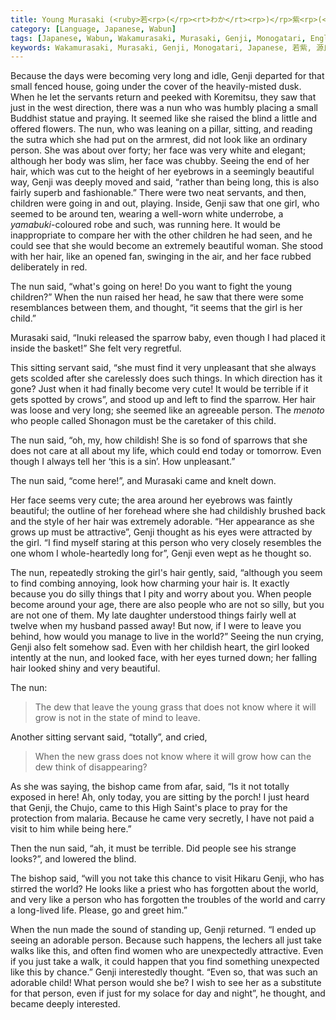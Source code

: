 ```yaml
---
title: Young Murasaki (<ruby>若<rp>(</rp><rt>わか</rt><rp>)</rp>紫<rp>(</rp><rt>むらさき</rt><rp>)</rp></ruby>)
category: [Language, Japanese, Wabun]
tags: [Japanese, Wabun, Wakamurasaki, Murasaki, Genji, Monogatari, English, Translation]
keywords: Wakamurasaki, Murasaki, Genji, Monogatari, Japanese, 若紫, 源氏, 物語, わかむらさき
---
```


Because the days were becoming very long and idle, Genji departed for that small fenced house, going under the cover of the heavily-misted dusk. When he let the servants return and peeked with Koremitsu, they saw that just in the west direction, there was a nun who was humbly placing a small Buddhist statue and praying. It seemed like she raised the blind a little and offered flowers.
The nun, who was leaning on a pillar, sitting, and reading the sutra which she had put on the armrest, did not look like an ordinary person. She was about over forty; her face was very white and elegant; although her body was slim, her face was chubby. Seeing the end of her hair, which was cut to the height of her eyebrows in a seemingly beautiful way, Genji was deeply moved and said, “rather than being long, this is also fairly superb and fashionable.”
There were two neat servants, and then, children were going in and out, playing.
Inside, Genji saw that one girl, who seemed to be around ten, wearing a well-worn white underrobe, a *yamabuki*-coloured robe and such, was running here.
It would be inappropriate to compare her with the other children he had seen, and he could see that she would become an extremely beautiful woman.
She stood with her hair, like an opened fan, swinging in the air, and her face rubbed deliberately in red.

The nun said, “what's going on here! Do you want to fight the young children?” When the nun raised her head, he saw that there were some resemblances between them, and thought, “it seems that the girl is her child.”

Murasaki said, “Inuki released the sparrow baby, even though I had placed it inside the basket!” She felt very regretful.

This sitting servant said, “she must find it very unpleasant that she always gets scolded after she carelessly does such things. In which direction has it gone? Just when it had finally become very cute! It would be terrible if it gets spotted by crows”, and stood up and left to find the sparrow.
Her hair was loose and very long; she seemed like an agreeable person.
The *menoto* who people called Shonagon must be the caretaker of this child.

The nun said, “oh, my, how childish! She is so fond of sparrows that she does not care at all about my life, which could end today or tomorrow. Even though I always tell her ‘this is a sin’. How unpleasant.”

The nun said, “come here!”, and Murasaki came and knelt down.

Her face seems very cute; the area around her eyebrows was faintly beautiful; the outline of her forehead where she had childishly brushed back and the style of her hair was extremely adorable. “Her appearance as she grows up must be attractive”, Genji thought as his eyes were attracted by the girl. “I find myself staring at this person who very closely resembles the one whom I whole-heartedly long for”, Genji even wept as he thought so.

The nun, repeatedly stroking the girl's hair gently, said, “although you seem to find combing annoying, look how charming your hair is. It exactly because you do silly things that I pity and worry about you. When people become around your age, there are also people who are not so silly, but you are not one of them. My late daughter understood things fairly well at twelve when my husband passed away! But now, if I were to leave you behind, how would you manage to live in the world?” Seeing the nun crying, Genji also felt somehow sad. Even with her childish heart, the girl looked intently at the nun, and looked face, with her eyes turned down; her falling hair looked shiny and very beautiful.

The nun:
>The dew that leave the young grass
>that does not know where it will grow
>is not in the state of mind to leave.

Another sitting servant said, “totally”, and cried,
>When the new grass does not know
>where it will grow
>how can the dew think of disappearing?

As she was saying, the bishop came from afar, said, “Is it not totally exposed in here! Ah, only today, you are sitting by the porch! I just heard that Genji, the Chujo, came to this High Saint's place to pray for the protection from malaria. Because he came very secretly, I have not paid a visit to him while being here.”

Then the nun said, “ah, it must be terrible. Did people see his strange looks?”, and lowered the blind.

The bishop said, “will you not take this chance to visit Hikaru Genji, who has stirred the world? He looks like a priest who has forgotten about the world, and very like a person who has forgotten the troubles of the world and carry a long-lived life. Please, go and greet him.”

When the nun made the sound of standing up, Genji returned. “I ended up seeing an adorable person. Because such happens, the lechers all just take walks like this, and often find women who are unexpectedly attractive. Even if you just take a walk, it could happen that you find something unexpected like this by chance.” Genji interestedly thought. “Even so, that was such an adorable child! What person would she be? I wish to see her as a substitute for that person, even if just for my solace for day and night”, he thought, and became deeply interested.

